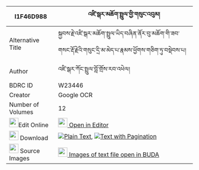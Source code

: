 |I1F46D988|འཛི་སྒར་མཆོག་སྤྲུལ་གྱི་གསུང་འབུམ། 
| --- | --- 
|Alternative Title |སྐྱབས་རྗེ་འཛི་སྒར་མཆོག་སྤྲུལ་ཡིད་བཞིན་ནོར་བུ་མཆོག་གི་ཟབ་གསང་རྡོ་རྗེའི་གསུང་དྲི་མ་མེད་པ་རྣམས་ཕྱོགས་གཅིག་ཏུ་བསྡེབས་པ།
|Author| འཛི་སྒར་ཀོང་སྤྲུལ་བློ་གྲོས་རབ་འཕེལ།
|BDRC ID | W23446
|Creator | Google OCR
|Number of Volumes| 12
|<img width="25" src="https://img.icons8.com/color/25/000000/edit-property.png">Edit Online| [<img width="25" src="https://avatars.githubusercontent.com/u/45091458?s=200&v=4"> Open in Editor](http://editor.openpecha.org/I1F46D988)
|<img width="25" src="https://img.icons8.com/fluent/48/000000/download-2.png"/>  Download | [![](https://img.icons8.com/color/20/000000/txt.png)Plain Text](https://github.com/Openpecha/I1F46D988/releases/download/v2/dzi_gar_choktrul_gyi_sungbum_plain_I1F46D988.zip), [![](https://img.icons8.com/color/20/000000/txt.png)Text with Pagination](https://github.com/Openpecha/I1F46D988/releases/download/v2/dzi_gar_choktrul_gyi_sungbum_pages_I1F46D988.zip)
|<img width="25" src="https://img.icons8.com/plasticine/100/000000/pictures-folder.png"/>  Source Images | [<img width="25" src="https://library.bdrc.io/icons/BUDA-small.svg"> Images of text file open in BUDA](https://library.bdrc.io/show/bdr:W23446)